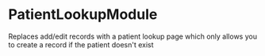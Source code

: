 # PatientLookupModule
Replaces add/edit records with a patient lookup page which only allows you to create a record if the patient doesn&#039;t exist